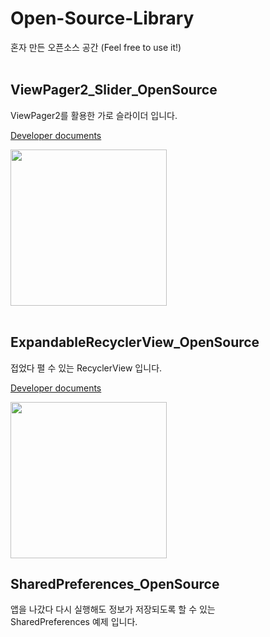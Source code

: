 # Open-Source-Library
혼자 만든 오픈소스 공간 (Feel free to use it!)
<br/>
<br/>

## ViewPager2_Slider_OpenSource

ViewPager2를 활용한 가로 슬라이더 입니다.

[Developer documents](https://haruple.tistory.com/163)

<img src = "https://user-images.githubusercontent.com/73948775/127089962-862801c1-dc4d-46ee-bb07-f4d99d929c36.gif" width="250px">

<br/>
<br/>

## ExpandableRecyclerView_OpenSource

접었다 펼 수 있는 RecyclerView 입니다.

[Developer documents](https://haruple.tistory.com/169)

<img src = "https://user-images.githubusercontent.com/73948775/127583917-77e302d1-641e-4cfa-a5e1-14cd7339df0c.gif" width="250px">




## SharedPreferences_OpenSource

앱을 나갔다 다시 실행해도 정보가 저장되도록 할 수 있는<br/>
SharedPreferences 예제 입니다.



